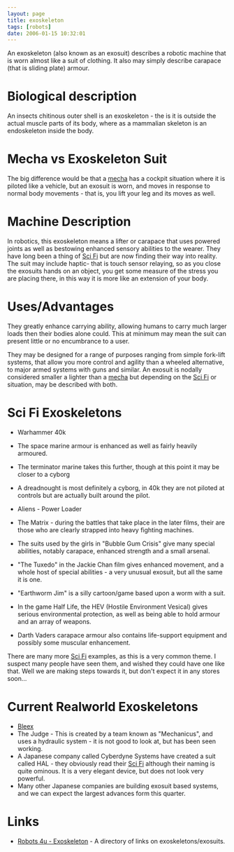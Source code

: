 ```yaml
---
layout: page
title: exoskeleton
tags: [robots]
date: 2006-01-15 10:32:01
---
```

An exoskeleton (also known as an exosuit) describes a robotic machine that is worn almost like a suit of clothing. It also may simply describe carapace (that is sliding plate) armour.

# Biological description

An insects chitinous outer shell is an exoskeleton - the is it is outside the actual muscle parts of its body, where as a mammalian skeleton is an endoskeleton inside the body.

# Mecha vs Exoskeleton Suit

The big difference would be that a [mecha](/wiki/mecha.html "Large Robotic Suits") has a cockpit situation where it is piloted like a vehicle, but an exosuit is worn, and moves in response to normal body movements - that is, you lift your leg and its moves as well.

# Machine Description

In robotics, this exoskeleton means a lifter or carapace that uses powered joints as well as bestowing enhanced sensory abilities to the wearer. They have long been a thing of [Sci Fi](/wiki/sci_fi_robots.html "Sci Fi Robots") but are now finding their way into reality. The suit may include haptic- that is touch sensor relaying, so as you close the exosuits hands on an object, you get some measure of the stress you are placing there, in this way it is more like an extension of your body.

# Uses/Advantages

They greatly enhance carrying ability, allowing humans to carry much larger loads then their bodies alone could. This at minimum may mean the suit can present little or no encumbrance to a user.

They may be designed for a range of purposes ranging from simple fork-lift systems, that allow you more control and agility than a wheeled alternative, to major armed systems with guns and similar. An exosuit is nodally considered smaller a lighter than a [mecha](/wiki/mecha.html "Large Robotic Suits") but depending on the [Sci Fi](/wiki/sci_fi_robots.html "Sci Fi Robots") or situation, may be described with both.

# Sci Fi Exoskeletons

* Warhammer 40k
* The space marine armour is enhanced as well as fairly heavily armoured.
* The terminator marine takes this further, though at this point it may be closer to a cyborg
* A dreadnought is most definitely a cyborg, in 40k they are not piloted at controls but are actually built around the pilot.

* Aliens - Power Loader
* The Matrix - during the battles that take place in the later films, their are those who are clearly strapped into heavy fighting machines.
* The suits used by the girls in "Bubble Gum Crisis" give many special abilities, notably carapace, enhanced strength and a small arsenal.
* "The Tuxedo" in the Jackie Chan film gives enhanced movement, and a whole host of special abilities - a very unusual exosuit, but all the same it is one.
* "Earthworm Jim" is a silly cartoon/game based upon a worm with a suit.
* In the game Half Life, the HEV (Hostile Environment Vesical) gives serious environmental protection, as well as being able to hold armour and an array of weapons.
* Darth Vaders carapace armour also contains life-support equipment and possibly some muscular enhancement.

There are many more [Sci Fi](/wiki/sci_fi_robots.html "Sci Fi Robots") examples, as this is a very common theme. I suspect many people have seen them, and wished they could have one like that. Well we are making steps towards it, but don't expect it in any stores soon...

# Current Realworld Exoskeletons

* [Bleex](/wiki/bleex.html "Bleex")
* The Judge - This is created by a team known as "Mechanicus", and uses a hydraulic system - it is not good to look at, but has been seen working.
* A Japanese company called Cyberdyne Systems have created a suit called HAL - they obviously read their [Sci Fi](/wiki/sci_fi_robots.html "Sci Fi Robots")
 although their naming is quite ominous. It is a very elegant device, but does not look very powerful.
* Many other Japanese companies are building exosuit based systems, and we can expect the largest advances form this quarter.

# Links

- [Robots 4u - Exoskeleton](http://www.robot-4u.com/exoskeleton/) - A directory of links on exoskeletons/exosuits.



